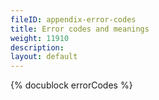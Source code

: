 ```yaml
---
fileID: appendix-error-codes
title: Error codes and meanings
weight: 11910
description: 
layout: default
---
```

{% docublock errorCodes %}
